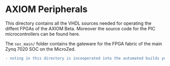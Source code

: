 <!--
SPDX-FileCopyrightText: © 2019 Jaro Habiger <jarohabiger@googlemail.com>
SPDX-FileCopyrightText: © 2019 Sebastian Pichelhofer <sp@apertus.org>
SPDX-License-Identifier: CC-BY-SA-4.0
-->

# AXIOM Peripherals
This directory contains all the VHDL sources needed for operating the diffent FPGAs of the AXIOM Beta.
Moreover the source code for the PIC microcontrollers can be found here.

The `soc_main/` folder contains the gateware for the FPGA fabric of the main Zynq 7020 SOC on the MicroZed.

```diff
- noting in this directory is incooperated into the automated builds yet!
```
